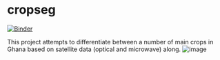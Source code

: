 # cropseg

[![Binder](https://mybinder.org/badge_logo.svg)](https://mybinder.org/v2/gh/apburt/cropseg/HEAD)

This project attempts to differentiate between a number of main crops in Ghana based on satellite data (optical and microwave) along. ![image](https://user-images.githubusercontent.com/2849020/133636207-0fc33d13-b09f-4e37-a1e0-6a6c7bdb31a5.png)
